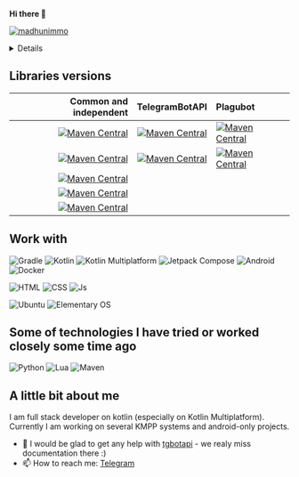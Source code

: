 **Hi there 👋**

[![madhunimmo](https://github-readme-stats.vercel.app/api/top-langs?username=InsanusMokrassar&show_icons=true&&count_private=true&locale=en&theme=onedark&layout=compact)](https://github.com/ryo-ma/github-profile-trophy)

<details>

  [![trophy](https://github-profile-trophy.vercel.app/?username=InsanusMokrassar&theme=onedark)](https://github.com/ryo-ma/github-profile-trophy)

  [![madhunimmo](https://github-readme-stats.vercel.app/api?username=InsanusMokrassar&show_icons=true&&count_private=true&locale=en&theme=onedark&layout=compact)](https://github.com/ryo-ma/github-profile-trophy)
  
</details>

## Libraries versions

| Common and independent | TelegramBotAPI | Plagubot |
| ---: | :---: | :--- |
| [![Maven Central](https://img.shields.io/maven-central/v/dev.inmo/micro_utils.common?label=microutils&style=flat-square)](https://github.com/InsanusMokrassar/MicroUtils) | [![Maven Central](https://img.shields.io/maven-central/v/dev.inmo/tgbotapi?label=tgbotapi&style=flat-square)](https://github.com/InsanusMokrassar/TelegramBotAPI) | [![Maven Central](https://img.shields.io/maven-central/v/dev.inmo/plagubot.plugin?label=plagubot&style=flat-square)](https://github.com/InsanusMokrassar/PlaguBot) |
| [![Maven Central](https://img.shields.io/maven-central/v/dev.inmo/kslog?label=kslog&style=flat-square)](https://github.com/InsanusMokrassar/KSLog) | [![Maven Central](https://img.shields.io/maven-central/v/dev.inmo/tgbotapi.libraries.cache.admins.common?label=tgbotapi.libraries&style=flat-square)](https://github.com/InsanusMokrassar/TelegramBotAPILibraries) | [![Maven Central](https://img.shields.io/maven-central/v/dev.inmo/plagubot.plugins.commands?label=plagubot.commands&style=flat-square)](https://github.com/InsanusMokrassar/PlaguBotCommandsPlugin) |
| [![Maven Central](https://img.shields.io/maven-central/v/dev.inmo/krontab?label=krontab&style=flat-square)](https://github.com/InsanusMokrassar/Krontab) | | |
| [![Maven Central](https://img.shields.io/maven-central/v/dev.inmo/kjsuikit?label=kjsuikit&style=flat-square)](https://github.com/InsanusMokrassar/JSUIKitKBindings) | | |
| [![Maven Central](https://img.shields.io/maven-central/v/dev.inmo/saucenaoapi?label=saucenaoapi&style=flat-square)](https://github.com/InsanusMokrassar/SauceNaoAPI) | | |

## Work with

![Gradle](https://img.shields.io/badge/Gradle-02303A?style=for-the-badge&logo=Gradle&logoColor=white)
![Kotlin](https://img.shields.io/badge/kotlin-a879f6?style=for-the-badge&logo=kotlin&logoColor=orange)
![Kotlin Multiplatform](https://img.shields.io/badge/kotlin%20multiplatform-a879f6?style=for-the-badge&logo=kotlin&logoColor=orange)
![Jetpack Compose](https://img.shields.io/badge/jetpack%20compose-4285F4?style=for-the-badge&logo=Jetpack%20Compose&logoColor=orange)
![Android](https://img.shields.io/badge/Android-white?style=for-the-badge&logo=android&logoColor=green)
![Docker](https://img.shields.io/badge/Docker-2496ED?style=for-the-badge&logo=docker&logoColor=white)

![HTML](https://img.shields.io/badge/HTML5-E34F26?style=for-the-badge&logo=html5&logoColor=white)
![CSS](https://img.shields.io/badge/CSS3-1572B6?style=for-the-badge&logo=css3&logoColor=white)
![Js](https://img.shields.io/badge/JavaScript-323330?style=for-the-badge&logo=javascript&logoColor=F7DF1E)

![Ubuntu](https://img.shields.io/badge/Ubuntu-E95420?style=for-the-badge&logo=ubuntu&logoColor=white)
![Elementary OS](https://img.shields.io/badge/Elementary%20OS-64BAFF?style=for-the-badge&logo=elementary&logoColor=white)

## Some of technologies I have tried or worked closely some time ago

![Python](https://img.shields.io/badge/Python-3776AB?style=for-the-badge&logo=python&logoColor=white)
![Lua](https://img.shields.io/badge/Lua-2C2D72?style=for-the-badge&logo=Lua&logoColor=white)
![Maven](https://img.shields.io/badge/Maven-C71A36?style=for-the-badge&logo=Apache%20Maven&logoColor=white)

## A little bit about me

I am full stack developer on kotlin (especially on Kotlin Multiplatform). Currently I am working on several KMPP systems and android-only projects.

* 🤔 I would be glad to get any help with [tgbotapi](https://github.com/InsanusMokrassar/TelegramBotAPI) - we realy miss documentation there :)
* 📫 How to reach me: [Telegram](https://t.me/InsanusMokrassar)
